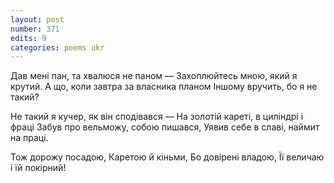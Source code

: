 ```yaml
---
layout: post
number: 371
edits: 9
categories: poems ukr
---
```


Дав мені пан, та хвалюся не паном —
Захоплюйтесь мною, який я крутий.
А що, коли завтра за власника планом 
Іншому вручить, бо я не такий?

Не такий я кучер, як він сподівався —
На золотій кареті, в циліндрі і фраці
Забув про вельможу, собою пишався,
Уявив себе в славі, наймит на праці.

Тож дорожу посадою,
Каретою й кіньми,
Бо довірені владою,
Її величаю і їй покірний!
